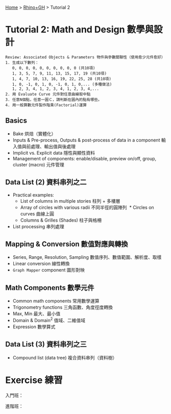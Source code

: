 [Home](../README.md) > [Rhino+GH](./README.md) > Tutorial 2

# Tutorial 2: Math and Design 數學與設計

```
Review: Associated Objects & Parameters 物件與參數關聯性（使用愈少元件愈好）
1. 生成以下數列：
   0, 0, 0, 0, 0, 0, 0, 0, 0, 0 (共10項)
   1, 3, 5, 7, 9, 11, 13, 15, 17, 19 (共10項)
   1, 4, 7, 10, 13, 16, 19, 22, 25, 28 (共10項)
   1, 0, -1, 0, 1, 0, -1, 0, 1, 0,... (多種做法)
   1, 2, 3, 4, 1, 2, 3, 4, 1, 2, 3, 4,...
2. 用 Evaluate Curve 元件對任意曲線取中點
3. 任意N個點，任意一圓Ｃ，請判斷在圓內的點有哪些。
4. 用一般算數元件製作階乘(Factorial)運算
```

## Basics

* Bake 烘焙（實體化）
* Inputs & Pre-process, Outputs & post-process of data in a component 輸入值與前處理、輸出值與後處理
* Implicit vs. Explicit data 隱性與顯性資料
* Management of components: enable/disable, preview on/off, group, cluster (macro) 元件管理

## Data List (2) 資料串列之二

* Practical examples:
  * List of columns in multiple stories 柱列 + 多樓層
  * Array of circles with various radii 不同半徑的圓陣列
  * Circles on curves 曲線上圓
  * Columns & Grilles (Shades) 柱子與格柵
* List processing 串列處理

## Mapping & Conversion 數值對應與轉換

* Series, Range, Resolution, Sampling 數值序列、數值範圍、解析度、取樣
* Linear conversion 線性轉換
* `Graph Mapper` component 圖形對映

## Math Components 數學元件

* Common math components 常用數學運算
* Trigonometry functions 三角函數、角度徑度轉換
* Max, Min 最大、最小值
* Domain & Domain<sup>2</sup> 值域、二維值域
* Expression 數學算式

## Data List (3) 資料串列之三

* Compound list (data tree) 複合資料串列（資料樹）

# Exercise 練習

入門班：

進階班：

